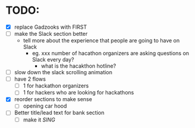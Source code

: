 # TODO:

- [x] replace Gadzooks with FIRST
- [ ] make the Slack section better
  - tell more about the experience that people are going to have on Slack
    - eg. xxx number of hacathon organizers are asking questions on Slack every day?
      - what is the hacakthon hotline?
- [ ] slow down the slack scrolling animation
- [ ] have 2 flows
  - [ ] 1 for hackathon organizers
  - [ ] 1 for hackers who are looking for hackathons
- [x] reorder sections to make sense
  - [ ] opening car hood
- [ ] Better title/lead text for bank section
  - [ ] make it _SING_
